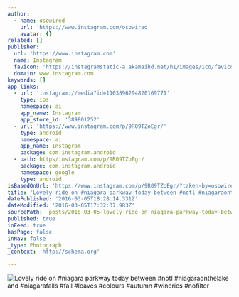 ```yaml
---
author:
  - name: osowired
    url: 'https://www.instagram.com/osowired'
    avatar: {}
related: []
publisher:
  url: 'https://www.instagram.com'
  name: Instagram
  favicon: 'https://instagramstatic-a.akamaihd.net/h1/images/ico/favicon.ico/7cdab0872b15.ico'
  domain: www.instagram.com
keywords: []
app_links:
  - url: 'instagram://media?id=1103896294820169771'
    type: ios
    namespace: ai
    app_name: Instagram
    app_store_id: '389801252'
  - url: 'https://www.instagram.com/p/9R09TZoEgr/'
    type: android
    namespace: ai
    app_name: Instagram
    package: com.instagram.android
  - path: https/instagram.com/p/9R09TZoEgr/
    package: com.instagram.android
    namespace: google
    type: android
isBasedOnUrl: 'https://www.instagram.com/p/9R09TZoEgr/?taken-by=osowired'
title: 'Lovely ride on #niagara parkway today between #notl #niagaraonthelake and #niagarafalls #fall #leaves #colours #autumn #wineries #nofilter'
datePublished: '2016-03-05T18:28:14.331Z'
dateModified: '2016-03-05T17:32:37.983Z'
sourcePath: _posts/2016-03-05-lovely-ride-on-niagara-parkway-today-between-notl-niagara.md
published: true
inFeed: true
hasPage: false
inNav: false
_type: Photograph
_context: 'http://schema.org'

---
```

![Lovely ride on &num;niagara parkway today between &num;notl &num;niagaraonthelake and &num;niagarafalls &num;fall &num;leaves &num;colours &num;autumn &num;wineries &num;nofilter](https://scontent.cdninstagram.com/t51.2885-15/s640x640/sh0.08/e35/12106017_1513241755666968_984901422_n.jpg?ig_cache_key=MTEwMzg5NjI5NDgyMDE2OTc3MQ%3D%3D.2)